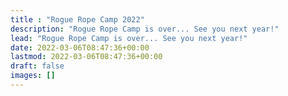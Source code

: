 ```yaml
---
title : "Rogue Rope Camp 2022"
description: "Rogue Rope Camp is over... See you next year!"
lead: "Rogue Rope Camp is over... See you next year!"
date: 2022-03-06T08:47:36+00:00
lastmod: 2022-03-06T08:47:36+00:00
draft: false
images: []
---
```

